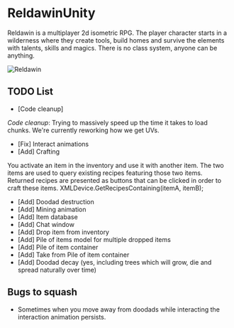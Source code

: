 # ReldawinUnity
Reldawin is a multiplayer 2d isometric RPG. The player character starts in a wilderness where they create tools, build homes and survive the elements with talents, skills and magics. There is no class system, anyone can be anything.

![Reldawin](https://i.imgur.com/38DS2Wp.png)

## TODO List

- [Code cleanup]

_Code cleanup_: Trying to massively speed up the time it takes to load chunks. We're currently reworking how we get UVs.  

- [Fix] Interact animations
- [Add] Crafting

You activate an item in the inventory and use it with another item. The two items are used to query existing recipes featuring those two items. Returned recipes are presented as buttons that can be clicked in order to craft these items. XMLDevice.GetRecipesContaining(itemA, itemB);

- [Add] Doodad destruction  
- [Add] Mining animation 
- [Add] Item database
- [Add] Chat window
- [Add] Drop item from inventory
- [Add] Pile of items model for multiple dropped items
- [Add] Pile of item container
- [Add] Take from Pile of item container
- [Add] Doodad decay (yes, including trees which will grow, die and spread naturally over time)

## Bugs to squash
- Sometimes when you move away from doodads while interacting the interaction animation persists.
